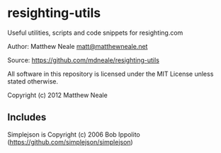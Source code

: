 resighting-utils
================

Useful utilities, scripts and code snippets for resighting.com

Author: Matthew Neale matt@matthewneale.net

Source: https://github.com/mdneale/resighting-utils

All software in this repository is licensed under the MIT License unless
stated otherwise.

Copyright (c) 2012 Matthew Neale

Includes
--------

Simplejson is Copyright (c) 2006 Bob Ippolito (https://github.com/simplejson/simplejson)
